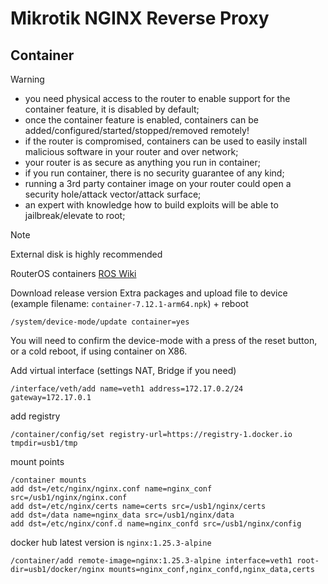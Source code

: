 # Mikrotik NGINX Reverse Proxy

## Container

> [!WARNING]
>
> - you need physical access to the router to enable support for the container feature, it is disabled by default;
> - once the container feature is enabled, containers can be added/configured/started/stopped/removed remotely!
> - if the router is compromised, containers can be used to easily install malicious software in your router and over network;
> - your router is as secure as anything you run in container;
> - if you run container, there is no security guarantee of any kind;
> - running a 3rd party container image on your router could open a security hole/attack vector/attack surface;
> - an expert with knowledge how to build exploits will be able to jailbreak/elevate to root;

> [!NOTE]
>
> External disk is highly recommended

RouterOS containers [ROS Wiki](https://help.mikrotik.com/docs/display/ROS/Container)

Download release version Extra packages and upload file to device (example filename: `container-7.12.1-arm64.npk`) + reboot

```
/system/device-mode/update container=yes
```

You will need to confirm the device-mode with a press of the reset button, or a cold reboot, if using container on X86.


Add virtual interface (settings NAT, Bridge if you need)
```
/interface/veth/add name=veth1 address=172.17.0.2/24 gateway=172.17.0.1
```

add registry
```
/container/config/set registry-url=https://registry-1.docker.io tmpdir=usb1/tmp
```

mount points

```
/container mounts
add dst=/etc/nginx/nginx.conf name=nginx_conf src=/usb1/nginx/nginx.conf
add dst=/etc/nginx/certs name=certs src=/usb1/nginx/certs
add dst=/data name=nginx_data src=/usb1/nginx/data
add dst=/etc/nginx/conf.d name=nginx_confd src=/usb1/nginx/config
```


docker hub latest version is `nginx:1.25.3-alpine`

```
/container/add remote-image=nginx:1.25.3-alpine interface=veth1 root-dir=usb1/docker/nginx mounts=nginx_conf,nginx_confd,nginx_data,certs
``` 